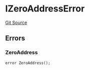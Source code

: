 # IZeroAddressError
[Git Source](https://github.com/thrackle-io/tron/blob/9665732f3266b703cc028112f97a9a18c551bb91/src/common/IErrors.sol)


## Errors
### ZeroAddress

```solidity
error ZeroAddress();
```

